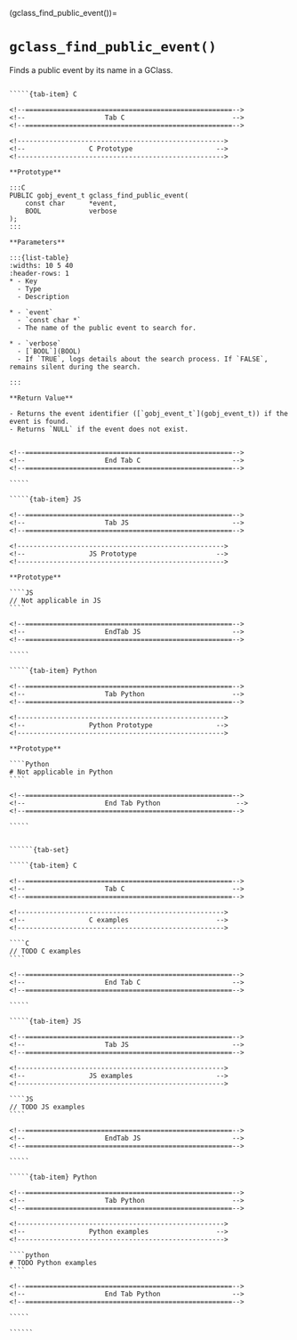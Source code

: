 <!-- ============================================================== -->
(gclass_find_public_event())=
# `gclass_find_public_event()`
<!-- ============================================================== -->

Finds a public event by its name in a GClass.

<!------------------------------------------------------------>
<!--                    Prototypes                          -->
<!------------------------------------------------------------>

``````{tab-set}

`````{tab-item} C

<!--====================================================-->
<!--                    Tab C                           -->
<!--====================================================-->

<!---------------------------------------------------->
<!--                C Prototype                     -->
<!---------------------------------------------------->

**Prototype**

:::C
PUBLIC gobj_event_t gclass_find_public_event(
    const char      *event,
    BOOL            verbose
);
:::

**Parameters**

:::{list-table}
:widths: 10 5 40
:header-rows: 1
* - Key
  - Type
  - Description

* - `event`
  - `const char *`
  - The name of the public event to search for.

* - `verbose`
  - [`BOOL`](BOOL)
  - If `TRUE`, logs details about the search process. If `FALSE`, remains silent during the search.

:::

**Return Value**

- Returns the event identifier ([`gobj_event_t`](gobj_event_t)) if the event is found.  
- Returns `NULL` if the event does not exist.


<!--====================================================-->
<!--                    End Tab C                       -->
<!--====================================================-->

`````

`````{tab-item} JS

<!--====================================================-->
<!--                    Tab JS                          -->
<!--====================================================-->

<!---------------------------------------------------->
<!--                JS Prototype                    -->
<!---------------------------------------------------->

**Prototype**

````JS
// Not applicable in JS
````

<!--====================================================-->
<!--                    EndTab JS                       -->
<!--====================================================-->

`````

`````{tab-item} Python

<!--====================================================-->
<!--                    Tab Python                      -->
<!--====================================================-->

<!---------------------------------------------------->
<!--                Python Prototype                -->
<!---------------------------------------------------->

**Prototype**

````Python
# Not applicable in Python
````

<!--====================================================-->
<!--                    End Tab Python                   -->
<!--====================================================-->

`````

``````

<!------------------------------------------------------------>
<!--                    Examples                            -->
<!------------------------------------------------------------>

```````{dropdown} Examples

``````{tab-set}

`````{tab-item} C

<!--====================================================-->
<!--                    Tab C                           -->
<!--====================================================-->

<!---------------------------------------------------->
<!--                C examples                      -->
<!---------------------------------------------------->

````C
// TODO C examples
````

<!--====================================================-->
<!--                    End Tab C                       -->
<!--====================================================-->

`````

`````{tab-item} JS

<!--====================================================-->
<!--                    Tab JS                          -->
<!--====================================================-->

<!---------------------------------------------------->
<!--                JS examples                     -->
<!---------------------------------------------------->

````JS
// TODO JS examples
````

<!--====================================================-->
<!--                    EndTab JS                       -->
<!--====================================================-->

`````

`````{tab-item} Python

<!--====================================================-->
<!--                    Tab Python                      -->
<!--====================================================-->

<!---------------------------------------------------->
<!--                Python examples                 -->
<!---------------------------------------------------->

````python
# TODO Python examples
````

<!--====================================================-->
<!--                    End Tab Python                  -->
<!--====================================================-->

`````

``````

```````
